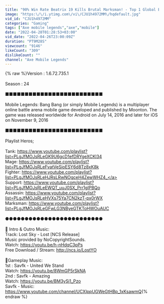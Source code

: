 ```yaml
---
title: "90% Win Rate Beatrix 19 Kills Brutal Marksman! - Top 1 Global Beatrix by El Ternak Madoka - MLBB"
image: "https:\/\/i.ytimg.com\/vi\/CJU1h4972MM\/hqdefault.jpg"
vid_id: "CJU1h4972MM"
categories: "Gaming"
tags: ["Axe mobile legends","axe","mobile"]
date: "2022-04-28T01:28:53+03:00"
vid_date: "2022-04-26T23:00:09Z"
duration: "PT9M28S"
viewcount: "9146"
likeCount: "309"
dislikeCount: ""
channel: "Axe Mobile Legends"
---
```

{% raw %}Version : 1.6.72.735.1<br /><br />Season : 24<br /><br />■■■■■■■■■■■■■■■■■■■■■■■■■<br /><br />Mobile Legends: Bang Bang (or simply Mobile Legends) is a multiplayer online battle arena mobile game developed and published by Moonton. The game was released worldwide for Android on July 14, 2016 and later for iOS on November 9, 2016<br /><br />■■■■■■■■■■■■■■■■■■■■■■■■■<br /><br />Playlist Heros;<br /><br />Tank: <a rel="nofollow" target="blank" href="https://www.youtube.com/playlist?list=PLgJfMOJsRLeGK9U6gcD1efDRYgeXCKl34">https://www.youtube.com/playlist?list=PLgJfMOJsRLeGK9U6gcD1efDRYgeXCKl34</a><br />Mage: <a rel="nofollow" target="blank" href="https://www.youtube.com/playlist?list=PLgJfMOJsRLeFvatVeSioESY6d8Tz8xK8k">https://www.youtube.com/playlist?list=PLgJfMOJsRLeFvatVeSioESY6d8Tz8xK8k</a><br />Fighter: <a rel="nofollow" target="blank" href="https://www.youtube.com/playlist?list=PLgJfMOJsRLeHJRsLRwNOgceH4ZewWHZ4_">https://www.youtube.com/playlist?list=PLgJfMOJsRLeHJRsLRwNOgceH4ZewWHZ4_</a><br />Support: <a rel="nofollow" target="blank" href="https://www.youtube.com/playlist?list=PLgJfMOJsRLeEWQT_uuJ0SX_Prr1gIPBQo">https://www.youtube.com/playlist?list=PLgJfMOJsRLeEWQT_uuJ0SX_Prr1gIPBQo</a><br />Assassin: <a rel="nofollow" target="blank" href="https://www.youtube.com/playlist?list=PLgJfMOJsRLeHVXs75Ya7CN2kzT-px0rWX">https://www.youtube.com/playlist?list=PLgJfMOJsRLeHVXs75Ya7CN2kzT-px0rWX</a><br />Marksman: <a rel="nofollow" target="blank" href="https://www.youtube.com/playlist?list=PLgJfMOJsRLeGFwLG3NByeGTKToHWOuAUC">https://www.youtube.com/playlist?list=PLgJfMOJsRLeGFwLG3NByeGTKToHWOuAUC</a><br /><br />●●●●●●●●●●●●●●●●●●●●●●●●●<br /><br />🎵 Intro &amp; Outro Music:<br />Track: Lost Sky - Lost [NCS Release]<br />Music provided by NoCopyrightSounds.<br />Watch: <a rel="nofollow" target="blank" href="https://youtu.be/h-nHdqC3pPs">https://youtu.be/h-nHdqC3pPs</a><br />Free Download / Stream: <a rel="nofollow" target="blank" href="http://ncs.io/LostYO">http://ncs.io/LostYO</a><br /><br />🎵Gameplay Music: <br />1st : Savfk - United We Stand<br />Watch: <a rel="nofollow" target="blank" href="https://youtu.be/8WmGP5rSkNA">https://youtu.be/8WmGP5rSkNA</a><br />2nd : Savfk - Amazing<br />Watch: <a rel="nofollow" target="blank" href="https://youtu.be/BM3ySj1_Pzo">https://youtu.be/BM3ySj1_Pzo</a><br />Savfk - Music: <a rel="nofollow" target="blank" href="https://www.youtube.com/channel/UCXlppUGWeGtHBp_1xKsawmQ">https://www.youtube.com/channel/UCXlppUGWeGtHBp_1xKsawmQ</a>{% endraw %}
